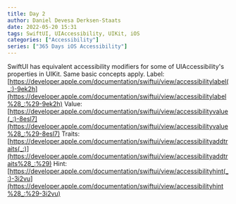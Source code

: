 ```yaml
---
title: Day 2
author: Daniel Devesa Derksen-Staats
date: 2022-05-20 15:31
tags: SwiftUI, UIAccessibility, UIKit, iOS
categories: ["Accessibility"]
series: ["365 Days iOS Accessibility"]
---
```


SwiftUI has equivalent accessibility modifiers for some of UIAccessibility's properties in UIKit. Same basic concepts apply. 
Label: [https://developer.apple.com/documentation/swiftui/view/accessibilitylabel(_:)-9ek2h](https://developer.apple.com/documentation/swiftui/view/accessibilitylabel%28_:%29-9ek2h)
Value: [https://developer.apple.com/documentation/swiftui/view/accessibilityvalue(_:)-8esl7](https://developer.apple.com/documentation/swiftui/view/accessibilityvalue%28_:%29-8esl7)
Traits: [https://developer.apple.com/documentation/swiftui/view/accessibilityaddtraits(_:)](https://developer.apple.com/documentation/swiftui/view/accessibilityaddtraits%28_:%29)
Hint: [https://developer.apple.com/documentation/swiftui/view/accessibilityhint(_:)-3i2vu](https://developer.apple.com/documentation/swiftui/view/accessibilityhint%28_:%29-3i2vu)


